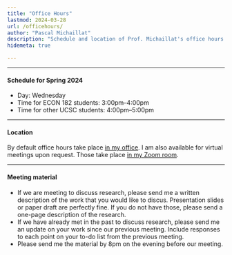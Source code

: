 ```yaml
---
title: "Office Hours"
lastmod: 2024-03-28
url: /officehours/
author: "Pascal Michaillat"
description: "Schedule and location of Prof. Michaillat's office hours at the University of California, Santa Cruz."
hidemeta: true

---
```


--- 

#### Schedule for Spring 2024

+ Day: Wednesday
+ Time for ECON 182 students: 3:00pm–4:00pm
+ Time for other UCSC students: 4:00pm–5:00pm

---

#### Location

By default office hours take place [in my office](/location/). I am also available for virtual meetings upon request. Those take place [in my Zoom room](https://ucsc.zoom.us/my/pmichaillat).

---

#### Meeting material

+ If we are meeting to discuss research, please send me a written description of the work that you would like to discus. Presentation slides or paper draft are perfectly fine. If you do not have those, please send a one-page description of the research. 
+ If we have already met in the past to discuss research, please send me an update on your work since our previous meeting. Include responses to each point on your to-do list from the previous meeting. 
+ Please send me the material by 8pm on the evening before our meeting.